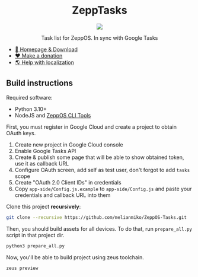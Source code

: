 <div align="center">
<img src="docs/icon_256.png" alt="" />
<h1>ZeppTasks</h1>
<p>
<a title="Crowdin" target="_blank" href="https://crowdin.com/project/zepptasks"><img src="https://badges.crowdin.net/zepptasks/localized.svg"></a>
</p>
<p>Task list for ZeppOS. In sync with Google Tasks</p>
</div>

- [📀 Homepage & Download](https://melianmiko.ru/en/zepp/tasks/)
- [❤️ Make a donation](https://melianmiko.ru/en/donate/)
- [🌎 Help with localization](https://crowdin.com/project/zepptasks)

## Build instructions

Required software:
- Python 3.10+
- NodeJS and [ZeppOS CLI Tools](https://docs.zepp.com/docs/guides/tools/cli/)

First, you must register in Google Cloud and create a project
to obtain OAuth keys.
1. Create new project in Google Cloud console
2. Enable Google Tasks API
3. Create & publish some page that will be able to show obtained token, use it as callback URL
4. Configure OAuth screen, add self as test user, don't forgot to add `tasks` scope
5. Create "OAuth 2.0 Client IDs" in credentials
6. Copy `app-side/Config.js.example` to `app-side/Config.js` and paste your credentials and callback URL into them

Clone this project **recursively**:
```bash
git clone --recursive https://github.com/melianmiko/ZeppOS-Tasks.git
```

Then, you should build assets for all devices. To do that,
run `prepare_all.py` script in that project dir.
```bash
python3 prepare_all.py
```

Now, you'll be able to build project using zeus toolchain.
```bash
zeus preview
```
